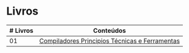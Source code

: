 # Livros

|# Livros| Conteúdos                                                |
|------|:---------------------------------------------------------:|
| 01  |  [Compiladores Principios Técnicas e Ferramentas](Compiladores-Princípios-Técnicas-e-Ferramentas.pdf)|
